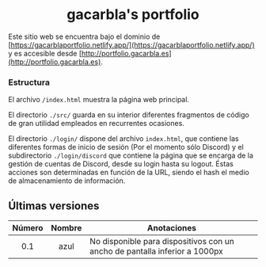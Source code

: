 <h1 align="center">gacarbla's portfolio</h1>

Este sitio web se encuentra bajo el dominio de [https://gacarblaportfolio.netlify.app/](https://gacarblaportfolio.netlify.app/) y es accesible desde [http://portfolio.gacarbla.es](http://portfolio.gacarbla.es).

### Estructura

El archivo `/index.html` muestra la página web principal.

El directorio `./src/` guarda en su interior diferentes fragmentos de código de gran utilidad empleados en recurrentes ocasiones.

El directorio `./login/` dispone del archivo `index.html`, que contiene las diferentes formas de inicio de sesión (Por el momento sólo Discord) y el subdirectorio `./login/discord` que contiene la página que se encarga de la gestión de cuentas de Discord, desde su login hasta su logout. Éstas acciones son determinadas en función de la URL, siendo el hash el medio de almacenamiento de información.

## Últimas versiones

| Número | Nombre | Anotaciones |
|:---:|:---:|---|
|0.1|azul|No disponible para dispositivos con un ancho de pantalla inferior a 1000px|
